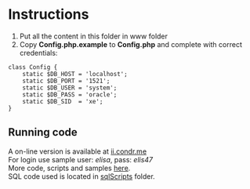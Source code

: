 # Instructions

1. Put all the content in this folder in www folder
2. Copy __Config.php.example__ to __Config.php__ and complete with correct credentials:

```
class Config {
    static $DB_HOST = 'localhost';
    static $DB_PORT = '1521';
    static $DB_USER = 'system';
    static $DB_PASS = 'oracle';
    static $DB_SID  = 'xe';
}
```

## Running code

A on-line version is available at [ii.condr.me](http://ii.condr.me)  
For login use sample user: _elisa_, pass: _elis47_  
More code, scripts and samples [here](http://ii.condr.me/App).  
SQL code used is located in [sqlScripts](http://ii.condr.me/Scripts) folder.  

